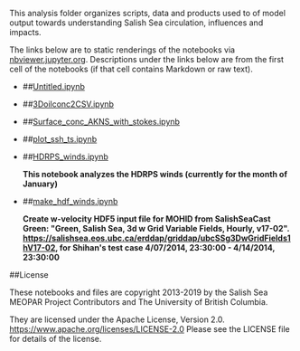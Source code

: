 This analysis folder organizes scripts, data and products used to  of model output towards understanding Salish Sea circulation, influences and impacts.

The links below are to static renderings of the notebooks via
[nbviewer.jupyter.org](https://nbviewer.jupyter.org/).
Descriptions under the links below are from the first cell of the notebooks
(if that cell contains Markdown or raw text).

* ##[Untitled.ipynb](https://nbviewer.jupyter.org/urls/bitbucket.org/midoss/analysis-rachael/raw/default/notebooks/Untitled.ipynb)  
    
* ##[3Doilconc2CSV.ipynb](https://nbviewer.jupyter.org/urls/bitbucket.org/midoss/analysis-rachael/raw/default/notebooks/3Doilconc2CSV.ipynb)  
    
* ##[Surface_conc_AKNS_with_stokes.ipynb](https://nbviewer.jupyter.org/urls/bitbucket.org/midoss/analysis-rachael/raw/default/notebooks/Surface_conc_AKNS_with_stokes.ipynb)  
    
* ##[plot_ssh_ts.ipynb](https://nbviewer.jupyter.org/urls/bitbucket.org/midoss/analysis-rachael/raw/default/notebooks/plot_ssh_ts.ipynb)  
    
* ##[HDRPS_winds.ipynb](https://nbviewer.jupyter.org/urls/bitbucket.org/midoss/analysis-rachael/raw/default/notebooks/HDRPS_winds.ipynb)  
    
    **This notebook analyzes the HDRPS winds (currently for the month of January)**  

* ##[make_hdf_winds.ipynb](https://nbviewer.jupyter.org/urls/bitbucket.org/midoss/analysis-rachael/raw/default/notebooks/make_hdf_winds.ipynb)  
    
    **Create w-velocity HDF5 input file for MOHID from SalishSeaCast Green: "Green, Salish Sea, 3d w Grid Variable Fields, Hourly, v17-02". https://salishsea.eos.ubc.ca/erddap/griddap/ubcSSg3DwGridFields1hV17-02, for Shihan's test case 4/07/2014, 23:30:00 - 4/14/2014, 23:30:00**  


##License

These notebooks and files are copyright 2013-2019
by the Salish Sea MEOPAR Project Contributors
and The University of British Columbia.

They are licensed under the Apache License, Version 2.0.
https://www.apache.org/licenses/LICENSE-2.0
Please see the LICENSE file for details of the license.
